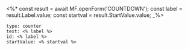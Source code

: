 <%*
const result = await MF.openForm('COUNTDOWN');
const label = result.Label.value;
const startval = result.StartValue.value;
_%>

```widgets
type: counter
text: <% label %>
id: <% label %>
startValue: <% startval %>
```